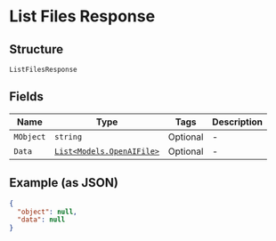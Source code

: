
# List Files Response

## Structure

`ListFilesResponse`

## Fields

| Name | Type | Tags | Description |
|  --- | --- | --- | --- |
| `MObject` | `string` | Optional | - |
| `Data` | [`List<Models.OpenAIFile>`](../../doc/models/open-ai-file.md) | Optional | - |

## Example (as JSON)

```json
{
  "object": null,
  "data": null
}
```

